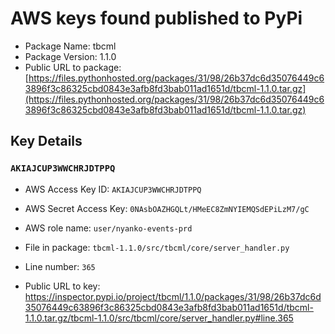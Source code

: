 # AWS keys found published to PyPi

* Package Name: tbcml
* Package Version: 1.1.0
* Public URL to package: [https://files.pythonhosted.org/packages/31/98/26b37dc6d35076449c63896f3c86325cbd0843e3afb8fd3bab011ad1651d/tbcml-1.1.0.tar.gz](https://files.pythonhosted.org/packages/31/98/26b37dc6d35076449c63896f3c86325cbd0843e3afb8fd3bab011ad1651d/tbcml-1.1.0.tar.gz)

## Key Details

### `AKIAJCUP3WWCHRJDTPPQ`

* AWS Access Key ID: `AKIAJCUP3WWCHRJDTPPQ`
* AWS Secret Access Key: `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` 
* AWS role name: `user/nyanko-events-prd`
* File in package: `tbcml-1.1.0/src/tbcml/core/server_handler.py`
* Line number: `365`

* Public URL to key: https://inspector.pypi.io/project/tbcml/1.1.0/packages/31/98/26b37dc6d35076449c63896f3c86325cbd0843e3afb8fd3bab011ad1651d/tbcml-1.1.0.tar.gz/tbcml-1.1.0/src/tbcml/core/server_handler.py#line.365


